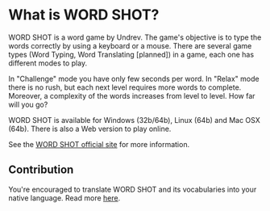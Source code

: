What is WORD SHOT?
==================

WORD SHOT is a word game by Undrev. The game's objective is to type the words correctly by using a keyboard or a mouse. There are several game types (Word Typing, Word Translating [planned]) in a game, each one has different modes to play.

In "Challenge" mode you have only few seconds per word. In "Relax" mode there is no rush, but each next level requires more words to complete. Moreover, a complexity of the words increases from level to level. How far will you go?

WORD SHOT is available for Windows (32b/64b), Linux (64b) and Mac OSX (64b). There is also a Web version to play online.

See the [WORD SHOT official site](https://undrev.com/wordshot/) for more information.

Contribution
------------
You're encouraged to translate WORD SHOT and its vocabularies into your native language. Read more [here](CONTRIBUTING.md).


